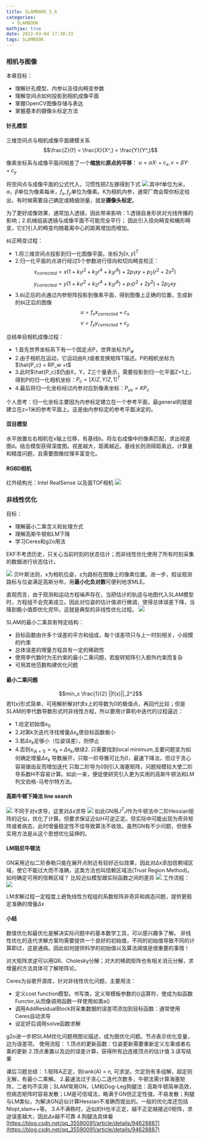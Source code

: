 ```yaml
---
title: SLAMBOOK_5_6
categories:
  - SLAMBOOK
mathjax: true
date: 2022-03-04 17:30:33
tags: SLAMBOOK
---
```


### 相机与图像
本章目标：
- 理解针孔模型、内参以及径向畸变参数
- 理解空间点如何投影到相机成像平面
- 掌握OpenCV图像存储与表达
- 掌握基本的摄像头标定方法

#### 针孔模型
三维空间点与相机成像平面建模关系
$$\frac{Z}{f} =  \frac{X}{X^,} = \frac{Y}{Y^,}$$

像素坐标系与成像平面间相差了一个**缩放**和**原点的平移**： $u = \alpha X^, + c_x, v=\beta Y^, + c_y$

将空间点与成像平面的公式代入，习惯性把Z左挪得到下式
![](images/03_04_1.png).其中f单位为米，$\alpha，\beta$单位为像素每米，$f_x,f_y$单位为像素。K为相机内参，通常厂商会帮你标定给出，有时候需要自己确定或精细测量，就是**摄像头标定**。

为了更好成像效果，通常加入透镜，因此带来影响：1.透镜自身形状对光线传播的影响；2.机械组装透镜与成像平面不可能完全平行； 因此引入径向畸变和桶形畸变，它们引入的畸变均随着离中心的距离增加而增加。

纠正畸变过程：
- 1.将三维空间点投影到归一化图像平面，坐标为$[x,y]^T$
- 2.归一化平面的点进行经过5个参数进行径向和切向畸变校正：
$$x_{corrected} = x(1+k_1r^2+k_2r^4+k_3r^6) +2p_1xy +p_2(r^2+2x^2) $$
$$y_{corrected} = y(1+k_1r^2 +k_2r^4+k_3r^6)+p_1(r^2+2y^2)+2p_2xy$$
- 3.纠正后的点通过内参矩阵投影到像素平面，得到图像上正确的位置，生成新的纠正后的图像
$$u=f_xx_{corrected}+c_x$$
$$v=f_yy_{corrected}+c_y$$

总结单目相机成像过程：
- 1.首先世界坐标系下有一个固定点P，世界坐标为$P_w$
- 2.由于相机在运动，它运动由R,t或者变换矩阵T描述。P的相机坐标为$\hat{P_c} = RP_w +t$
- 3.此时$\hat{P_c}$仍由X，Y，Z三个量表示，需要投影到归一化平面Z=1上，得到P的归一化相机坐标：$P_c=[X/Z,Y/Z,1]^T$
- 4.最后将归一化坐标经过内参对应到像素坐标：$P_{uv}=KP_c$


个人思考：归一化坐标主要因为内参标定建立在一个参考平面，最general的就是建立在z=1米的参考平面上。这是由内参标定的参考平面决定的。

#### 双目模型
水平放置左右相机在x轴上位移，有基线b。将左右成像中的像素匹配，求出视差图d。结合模型获得深度图。视差越大，距离越近。基线长则测得距离远，计算量和精度问题，且需要图像纹理丰富变化。

#### RGBD相机
红外结构光：Intel RealSense 以及面TOF相机
![](/images/03_16_1.png)


### 非线性优化

目标：
- 理解最小二乘含义和处理方式
- 理解高斯牛顿和LM下降
- 学习Ceres和g2o用法

EKF不考虑历史，只关心当前时刻的状态估计；而非线性优化使用了所有时刻采集的数据进行状态估计。

![](/images/3_17_1.png)
贝叶斯法则，x为相机位姿，z为路标在图像上的像素位置。进一步，假设观测路标与位姿满足高斯分布，用**最小化负对数**可便利地求MLE。

直观而言，由于观测和运动方程噪声存在，当把估计的轨迹与地图代入SLAM模型时，方程组不会完美成立。因此对位姿的估计值进行微调，使得总体误差下降，当降到极小值即优化完毕。这就是典型的非线性优化过程。
![](/images/3_17_2.png)

SLAM的最小二乘具有特定结构：
- 目标函数由许多个误差的平方和组成，每个误差项只与上一时刻相关，小规模的约束
- 总体误差的增量方程具有一定的稀疏性
- 使用李代数时为无约束的最小二乘问题，若旋转矩阵引入额外约束而复杂
- 可用其他范数构建优化问题

#### 最小二乘问题
$$min_x \frac{1}{2} ||f(x)||_2^2$$
若f(x)形式简单，可用解析解对f求x上的导数为0的极值点，再回代比较；但是SLAM的李代数导数形式时非线性方程，所以要用计算机中迭代的过程逼近：
- 1.给定初始值$x_0$
- 2.对第k次迭代寻找增量$\Delta x_k$使目标函数极小
- 3.若$\Delta x_k$足够小（位姿误差），则停止
- 4.否则$x_(k+1) = x_k + \Delta x_k$,继续2.
只需要找到local minimum,主要问题变为如何确定增量$\Delta x_k$
导数展开，只取一阶导雅可比为0，最速下降法，但过于贪心容易锯齿反而增加迭代
只取二阶导为0则引入海塞矩阵，问题规模较大使二阶导系数H不容易计算。如此一来，便促使研究引入更为实用的高斯牛顿法和LM列文伯格-马夸尔特方法。

#### 高斯牛顿下降法 line search
![](/images/3_18_1.png)
不同于对x求导，这里对$\Delta x$求导
![](/images/3_18_2.png)
如此GN用$J^TJ$作为牛顿法中二阶Hessian矩阵的近似，优化了计算。但要求保证近似H可逆正定。但实际中可能出现为奇异矩阵或者病态，此时增量稳定性不佳导致算法不收敛。虽然GN有不少问题，但很多实用方法是从这个思想优化延伸的。

#### LM阻尼牛顿法
GN采用近似二阶泰勒只能在展开点附近有较好近似效果，因此对$\Delta x$添加信赖域区域，使它不能过大而不准确，这类方法也叫信赖区域法(Trust Region Method)。
如何确定可用的信赖区域？ 比较近似模型跟实际函数之间的差异
![](/images/3_18_3.png)
工作流程：
![](/images/3_18_4.png)

LM求解过程一定程度上避免线性方程组的系数矩阵非奇异和病态问题，提供更稳定准确的增量$\Delta x$

#### 小结
数值优化和最优化是解决实际问题中的基本数学工具，可以感兴趣多了解。
非线性优化的迭代求解方案均需要提供一个良好的初始值，不同的初始值导致不同的计算即过，这是通病。因此如何提供科学的初始值以及算法阈值是很重要的事情！

对大矩阵求逆可以用QR、Cholesky分解；对大的稀疏矩阵也有相关消元分解，求增量的方法具体可了解矩阵论。

Ceres为谷歌开源库，针对非线性优化问题，主要用法：
- 定义cost function模型。书写类，定义带模板参数的()运算符，使成为拟函数Functor,从而像调用函数一样使用如类a<double>()
- 调用AddResidualBlock将采集数据的误差项添加到目标函数：通常使用Ceres自动求导
- 设定好后调用solve函数求解

g2o进一步把SLAM优化问题用图论描述，成为图优化问题。节点表示优化变量，边为误差项。
使用流程：
1.顶点的更新函数：位姿更新需要重新定义左乘或者右乘的更新
2.顶点重置以及边的误差计算，获得所有边连接顶点的估计值
3.读写结果

课后习题总结：
1.矩阵A正定，则rank(A) = n, 可求逆。欠定则有多组解，超定则无解，有最小二乘解。
2.最速法过于贪心二迭代次数多，牛顿法需计算海塞矩阵，二者均不实用；SLAM常用GN，LM和Dog-Leg狗腿法：高斯牛顿简单高效，但病态矩阵时容易发散；LM是可信域法，略满于GN但正定性强，不易发散；狗腿与LM类似，为解决GN近似计算Hessian不准确而提出的。一般的优化库还包括Nlopt,slam++等。
3.A不满秩时，近似的H也半正定，越不正定越接近0矩阵，求逆误差越大，因此$\Delta x$越不可靠
4.狗腿法具体看[https://blog.csdn.net/qq_35590091/article/details/94628887](https://blog.csdn.net/qq_35590091/article/details/94628887)

